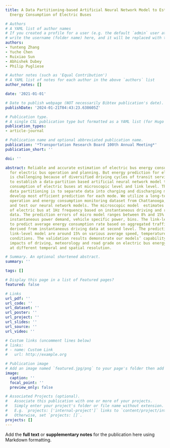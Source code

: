 ```yaml
---
title: A Data Partitioning-based Artificial Neural Network Model to Estimate Real-driving
  Energy Consumption of Electric Buses

# Authors
# A YAML list of author names
# If you created a profile for a user (e.g. the default `admin` user at `content/authors/admin/`), 
# write the username (folder name) here, and it will be replaced with their full name and linked to their profile.
authors:
- Yunteng Zhang
- Yuche Chen
- Ruixiao Sun
- Abhishek Dubey
- Philip Pugliese

# Author notes (such as 'Equal Contribution')
# A YAML list of notes for each author in the above `authors` list
author_notes: []

date: '2021-01-01'

# Date to publish webpage (NOT necessarily Bibtex publication's date).
publishDate: '2024-01-21T04:43:23.638605Z'

# Publication type.
# A single CSL publication type but formatted as a YAML list (for Hugo requirements).
publication_types:
- article-journal

# Publication name and optional abbreviated publication name.
publication: '*Transportation Research Board 100th Annual Meeting*'
publication_short: ''

doi: ''

abstract: Reliable and accurate estimation of electric bus energy consumption is critical
  for electric bus operation and planning. But energy prediction for electric buses
  is challenging because of diversified driving cycles of transit services. We propose
  to establish a data-partition based artificial neural network model to predict energy
  consumption of electric buses at microscopic level and link level. The purpose of
  data partitioning is to separate data into charging and discharging modes and then
  develop most efficient prediction for each mode. We utilize a long-term transit
  operation and energy consumption monitoring dataset from Chattanooga, SC to train
  and test our neural network models. The microscopic model  estimates energy consumption
  of electric bus at 1Hz frequency based on instantaneous driving and road environment
  data. The prediction errors of micro model ranges between 8% and 15% on various
  instantaneous power demand, vehicle specific power, bins. The link-level model is
  to predict average energy consumption rate based on aggregated traffic pattern parameters
  derived from instantaneous driving data at second level. The prediction errors of
  link-level model are around 15% on various average speed, temperature and road grade
  conditions. The validation results demonstrate our models’ capability to capture
  impacts of driving, meteorology and road grade on electric bus energy consumption
  at different temporal and spatial resolution.

# Summary. An optional shortened abstract.
summary: ''

tags: []

# Display this page in a list of Featured pages?
featured: false

# Links
url_pdf: ''
url_code: ''
url_dataset: ''
url_poster: ''
url_project: ''
url_slides: ''
url_source: ''
url_video: ''

# Custom links (uncomment lines below)
# links:
# - name: Custom Link
#   url: http://example.org

# Publication image
# Add an image named `featured.jpg/png` to your page's folder then add a caption below.
image:
  caption: ''
  focal_point: ''
  preview_only: false

# Associated Projects (optional).
#   Associate this publication with one or more of your projects.
#   Simply enter your project's folder or file name without extension.
#   E.g. `projects: ['internal-project']` links to `content/project/internal-project/index.md`.
#   Otherwise, set `projects: []`.
projects: []
---
```


Add the **full text** or **supplementary notes** for the publication here using Markdown formatting.
